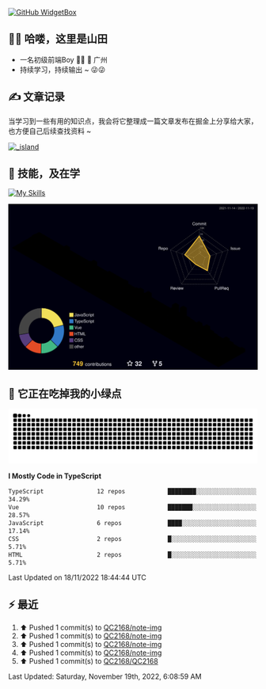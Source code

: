 [![GitHub WidgetBox](https://github-widgetbox.vercel.app/api/profile?username=qc2168&data=followers,repositories,stars,commits)](https://github.com/qc2168/github-widgetbox)

## 🙋‍♂️ 哈喽，这里是山田

- 一名初级前端Boy 👨‍💻 📍 广州
- 持续学习，持续输出 ~ 😜😜

## ✍️ 文章记录
当学习到一些有用的知识点，我会将它整理成一篇文章发布在掘金上分享给大家，也方便自己后续查找资料 ~

[![_island](https://lf3-cdn-tos.bytescm.com/obj/static/xitu_juejin_web/e08da34488b114bd4c665ba2fa520a31.svg)
](https://juejin.cn/user/2858385965322935/posts)

## 🚀 技能，及在学

[![My Skills](https://skillicons.dev/icons?i=vite,tailwind,vue,react,electron,webpack,nodejs,php,wasm,python)](https://github.com/qc2168)


![rainbow gif](https://raw.githubusercontent.com/QC2168/QC2168/main/profile-3d-contrib/profile-night-rainbow.svg)




## 🐍 它正在吃掉我的小绿点

![snake gif](https://raw.githubusercontent.com/QC2168/QC2168/77e198e28fb66a14643e4e58f5b713c0cc565cfd/github-contribution-grid-snake-dark.svg)

<!--START_SECTION:waka-->
**I Mostly Code in TypeScript** 

```text
TypeScript               12 repos            ████████░░░░░░░░░░░░░░░░░   34.29% 
Vue                      10 repos            ███████░░░░░░░░░░░░░░░░░░   28.57% 
JavaScript               6 repos             ████░░░░░░░░░░░░░░░░░░░░░   17.14% 
CSS                      2 repos             █░░░░░░░░░░░░░░░░░░░░░░░░   5.71% 
HTML                     2 repos             █░░░░░░░░░░░░░░░░░░░░░░░░   5.71%

```



 Last Updated on 18/11/2022 18:44:44 UTC
<!--END_SECTION:waka-->


## ⚡ 最近
<!--RECENT_ACTIVITY:start-->
1. ⬆️ Pushed 1 commit(s) to [QC2168/note-img](https://github.com/QC2168/note-img)
2. ⬆️ Pushed 1 commit(s) to [QC2168/note-img](https://github.com/QC2168/note-img)
3. ⬆️ Pushed 1 commit(s) to [QC2168/note-img](https://github.com/QC2168/note-img)
4. ⬆️ Pushed 1 commit(s) to [QC2168/note-img](https://github.com/QC2168/note-img)
5. ⬆️ Pushed 1 commit(s) to [QC2168/QC2168](https://github.com/QC2168/QC2168)
<!--RECENT_ACTIVITY:end-->

<!--RECENT_ACTIVITY:last_update-->
Last Updated: Saturday, November 19th, 2022, 6:08:59 AM
<!--RECENT_ACTIVITY:last_update_end-->